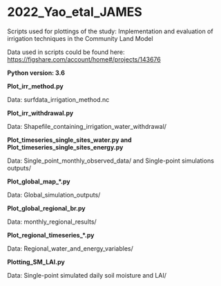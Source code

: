 # 2022_Yao_etal_JAMES
Scripts used for plottings of the study: Implementation and evaluation of irrigation techniques in the Community Land Model

Data used in scripts could be found here: https://figshare.com/account/home#/projects/143676

**Python version: 3.6**


**Plot_irr_method.py**

Data: surfdata_irrigation_method.nc


**Plot_irr_withdrawal.py**

Data: Shapefile_containing_irrigation_water_withdrawal/


**Plot_timeseries_single_sites_water.py and Plot_timeseries_single_sites_energy.py**

Data: Single_point_monthly_observed_data/ and Single-point simulations outputs/


**Plot_global_map_*.py**

Data: Global_simulation_outputs/


**Plot_global_regional_br.py**

Data: monthly_regional_results/


**Plot_regional_timeseries_*.py**

Data: Regional_water_and_energy_variables/


**Plotting_SM_LAI.py**

Data: Single-point simulated daily soil moisture and LAI/
